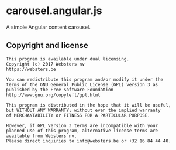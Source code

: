 # carousel.angular.js

A simple Angular content carousel.

## Copyright and license

    This program is available under dual licensing.
    Copyright (c) 2017 Websters nv
    https://websters.be
    
    You can redistribute this program and/or modify it under the
    terms of the GNU General Public License (GPL) version 3 as
    published by the Free Software Foundation 
    http://www.gnu.org/copyleft/gpl.html
    
    This program is distributed in the hope that it will be useful,
    but WITHOUT ANY WARRANTY; without even the implied warranty
    of MERCHANTABILITY or FITNESS FOR A PARTICULAR PURPOSE.
    
    However, if GPL Version 3 terms are incompatible with your
    planned use of this program, alternative license terms are
    available from Websters nv.
    Please direct inquiries to info@websters.be or +32 16 84 44 40.